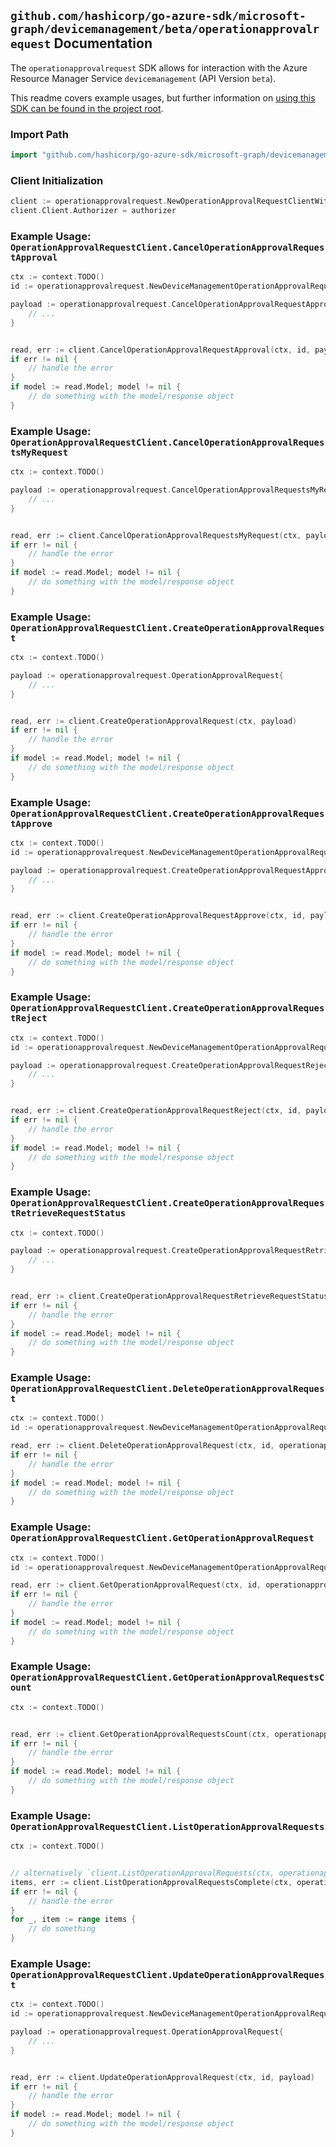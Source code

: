 
## `github.com/hashicorp/go-azure-sdk/microsoft-graph/devicemanagement/beta/operationapprovalrequest` Documentation

The `operationapprovalrequest` SDK allows for interaction with the Azure Resource Manager Service `devicemanagement` (API Version `beta`).

This readme covers example usages, but further information on [using this SDK can be found in the project root](https://github.com/hashicorp/go-azure-sdk/tree/main/docs).

### Import Path

```go
import "github.com/hashicorp/go-azure-sdk/microsoft-graph/devicemanagement/beta/operationapprovalrequest"
```


### Client Initialization

```go
client := operationapprovalrequest.NewOperationApprovalRequestClientWithBaseURI("https://management.azure.com")
client.Client.Authorizer = authorizer
```


### Example Usage: `OperationApprovalRequestClient.CancelOperationApprovalRequestApproval`

```go
ctx := context.TODO()
id := operationapprovalrequest.NewDeviceManagementOperationApprovalRequestID("operationApprovalRequestIdValue")

payload := operationapprovalrequest.CancelOperationApprovalRequestApprovalRequest{
	// ...
}


read, err := client.CancelOperationApprovalRequestApproval(ctx, id, payload)
if err != nil {
	// handle the error
}
if model := read.Model; model != nil {
	// do something with the model/response object
}
```


### Example Usage: `OperationApprovalRequestClient.CancelOperationApprovalRequestsMyRequest`

```go
ctx := context.TODO()

payload := operationapprovalrequest.CancelOperationApprovalRequestsMyRequestRequest{
	// ...
}


read, err := client.CancelOperationApprovalRequestsMyRequest(ctx, payload)
if err != nil {
	// handle the error
}
if model := read.Model; model != nil {
	// do something with the model/response object
}
```


### Example Usage: `OperationApprovalRequestClient.CreateOperationApprovalRequest`

```go
ctx := context.TODO()

payload := operationapprovalrequest.OperationApprovalRequest{
	// ...
}


read, err := client.CreateOperationApprovalRequest(ctx, payload)
if err != nil {
	// handle the error
}
if model := read.Model; model != nil {
	// do something with the model/response object
}
```


### Example Usage: `OperationApprovalRequestClient.CreateOperationApprovalRequestApprove`

```go
ctx := context.TODO()
id := operationapprovalrequest.NewDeviceManagementOperationApprovalRequestID("operationApprovalRequestIdValue")

payload := operationapprovalrequest.CreateOperationApprovalRequestApproveRequest{
	// ...
}


read, err := client.CreateOperationApprovalRequestApprove(ctx, id, payload)
if err != nil {
	// handle the error
}
if model := read.Model; model != nil {
	// do something with the model/response object
}
```


### Example Usage: `OperationApprovalRequestClient.CreateOperationApprovalRequestReject`

```go
ctx := context.TODO()
id := operationapprovalrequest.NewDeviceManagementOperationApprovalRequestID("operationApprovalRequestIdValue")

payload := operationapprovalrequest.CreateOperationApprovalRequestRejectRequest{
	// ...
}


read, err := client.CreateOperationApprovalRequestReject(ctx, id, payload)
if err != nil {
	// handle the error
}
if model := read.Model; model != nil {
	// do something with the model/response object
}
```


### Example Usage: `OperationApprovalRequestClient.CreateOperationApprovalRequestRetrieveRequestStatus`

```go
ctx := context.TODO()

payload := operationapprovalrequest.CreateOperationApprovalRequestRetrieveRequestStatusRequest{
	// ...
}


read, err := client.CreateOperationApprovalRequestRetrieveRequestStatus(ctx, payload)
if err != nil {
	// handle the error
}
if model := read.Model; model != nil {
	// do something with the model/response object
}
```


### Example Usage: `OperationApprovalRequestClient.DeleteOperationApprovalRequest`

```go
ctx := context.TODO()
id := operationapprovalrequest.NewDeviceManagementOperationApprovalRequestID("operationApprovalRequestIdValue")

read, err := client.DeleteOperationApprovalRequest(ctx, id, operationapprovalrequest.DefaultDeleteOperationApprovalRequestOperationOptions())
if err != nil {
	// handle the error
}
if model := read.Model; model != nil {
	// do something with the model/response object
}
```


### Example Usage: `OperationApprovalRequestClient.GetOperationApprovalRequest`

```go
ctx := context.TODO()
id := operationapprovalrequest.NewDeviceManagementOperationApprovalRequestID("operationApprovalRequestIdValue")

read, err := client.GetOperationApprovalRequest(ctx, id, operationapprovalrequest.DefaultGetOperationApprovalRequestOperationOptions())
if err != nil {
	// handle the error
}
if model := read.Model; model != nil {
	// do something with the model/response object
}
```


### Example Usage: `OperationApprovalRequestClient.GetOperationApprovalRequestsCount`

```go
ctx := context.TODO()


read, err := client.GetOperationApprovalRequestsCount(ctx, operationapprovalrequest.DefaultGetOperationApprovalRequestsCountOperationOptions())
if err != nil {
	// handle the error
}
if model := read.Model; model != nil {
	// do something with the model/response object
}
```


### Example Usage: `OperationApprovalRequestClient.ListOperationApprovalRequests`

```go
ctx := context.TODO()


// alternatively `client.ListOperationApprovalRequests(ctx, operationapprovalrequest.DefaultListOperationApprovalRequestsOperationOptions())` can be used to do batched pagination
items, err := client.ListOperationApprovalRequestsComplete(ctx, operationapprovalrequest.DefaultListOperationApprovalRequestsOperationOptions())
if err != nil {
	// handle the error
}
for _, item := range items {
	// do something
}
```


### Example Usage: `OperationApprovalRequestClient.UpdateOperationApprovalRequest`

```go
ctx := context.TODO()
id := operationapprovalrequest.NewDeviceManagementOperationApprovalRequestID("operationApprovalRequestIdValue")

payload := operationapprovalrequest.OperationApprovalRequest{
	// ...
}


read, err := client.UpdateOperationApprovalRequest(ctx, id, payload)
if err != nil {
	// handle the error
}
if model := read.Model; model != nil {
	// do something with the model/response object
}
```
